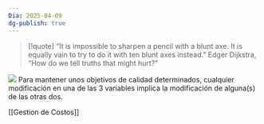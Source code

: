 ```yaml
---
Dia: 2025-04-09
dg-publish: true
---
```


>[!quote] “It is impossible to sharpen a pencil with a blunt axe. It is equally vain to try to do it with ten blunt axes instead.”
Edger Dijkstra, “How do we tell truths that might hurt?”
 
>

![](https://lh7-rt.googleusercontent.com/slidesz/AGV_vUd0AR1Py8wlexuUPgcb5x4EjwaFI3dEnqoJfot4ZO5HfpwHcRW3dbQ2-UgxTCea8Tu6X24F6qER4vUve-VZYaMNVHmqMjmphd4opzDoWioaB9HOzWDnLUFxVgUWyKJ4rr2Emt5_tqaUvtwzX1S5YA=s2048?key=C3GRf55xXz4dfeiioTsKxm9H)
Para mantener unos objetivos de calidad determinados, cualquier modificación en una de las 3 variables implica la modificación de alguna(s) de las otras dos.

[[Gestion de Costos]]